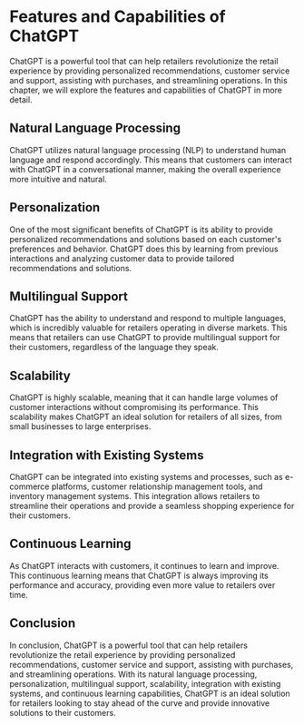 Features and Capabilities of ChatGPT
======================================================================

ChatGPT is a powerful tool that can help retailers revolutionize the retail experience by providing personalized recommendations, customer service and support, assisting with purchases, and streamlining operations. In this chapter, we will explore the features and capabilities of ChatGPT in more detail.

Natural Language Processing
---------------------------

ChatGPT utilizes natural language processing (NLP) to understand human language and respond accordingly. This means that customers can interact with ChatGPT in a conversational manner, making the overall experience more intuitive and natural.

Personalization
---------------

One of the most significant benefits of ChatGPT is its ability to provide personalized recommendations and solutions based on each customer's preferences and behavior. ChatGPT does this by learning from previous interactions and analyzing customer data to provide tailored recommendations and solutions.

Multilingual Support
--------------------

ChatGPT has the ability to understand and respond to multiple languages, which is incredibly valuable for retailers operating in diverse markets. This means that retailers can use ChatGPT to provide multilingual support for their customers, regardless of the language they speak.

Scalability
-----------

ChatGPT is highly scalable, meaning that it can handle large volumes of customer interactions without compromising its performance. This scalability makes ChatGPT an ideal solution for retailers of all sizes, from small businesses to large enterprises.

Integration with Existing Systems
---------------------------------

ChatGPT can be integrated into existing systems and processes, such as e-commerce platforms, customer relationship management tools, and inventory management systems. This integration allows retailers to streamline their operations and provide a seamless shopping experience for their customers.

Continuous Learning
-------------------

As ChatGPT interacts with customers, it continues to learn and improve. This continuous learning means that ChatGPT is always improving its performance and accuracy, providing even more value to retailers over time.

Conclusion
----------

In conclusion, ChatGPT is a powerful tool that can help retailers revolutionize the retail experience by providing personalized recommendations, customer service and support, assisting with purchases, and streamlining operations. With its natural language processing, personalization, multilingual support, scalability, integration with existing systems, and continuous learning capabilities, ChatGPT is an ideal solution for retailers looking to stay ahead of the curve and provide innovative solutions to their customers.

